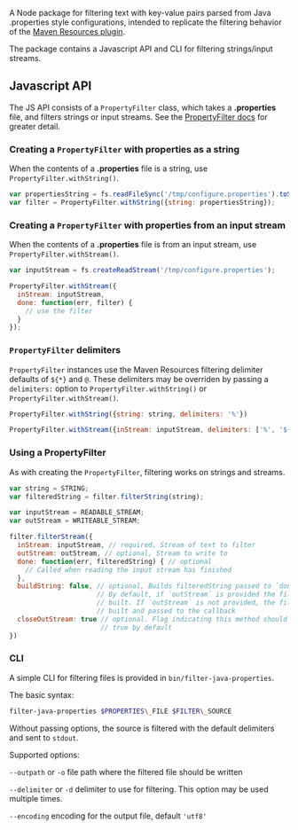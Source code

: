 A Node package for filtering text with key-value pairs parsed from Java .properties style configurations, intended to replicate the filtering behavior of the [Maven Resources plugin](http://maven.apache.org/plugins/maven-resources-plugin/resources-mojo.html).

The package contains a Javascript API and CLI for filtering strings/input streams. 

## Javascript API

The JS API consists of a `PropertyFilter` class, which takes a **.properties** file, and filters strings or input streams. See the [PropertyFilter docs](docs/property-filter.html) for greater detail. 

### Creating a `PropertyFilter` with properties as a string

When the contents of a **.properties** file is a string, use `PropertyFilter.withString()`.

```js
var propertiesString = fs.readFileSync('/tmp/configure.properties').toString();
var filter = PropertyFilter.withString({string: propertiesString});
```

### Creating a `PropertyFilter` with properties from an input stream

When the contents of a **.properties** file is from an input stream, use `PropertyFilter.withStream()`.

```js
var inputStream = fs.createReadStream('/tmp/configure.properties');

PropertyFilter.withStream({
  inStream: inputStream,
  done: function(err, filter) {
    // use the filter
  }
});
```

### `PropertyFilter` delimiters

`PropertyFilter` instances use the Maven Resources filtering delimiter defaults of `${*}` and `@`. These delimiters may be overriden by passing a `delimiters:` option to `PropertyFilter.withString()` or `PropertyFilter.withStream()`.

```js
PropertyFilter.withString({string: string, delimiters: '%'})

PropertyFilter.withStream({inStream: inputStream, delimiters: ['%', '${\*}', '(\*)']});
```


### Using a **PropertyFilter**

As with creating the `PropertyFilter`, filtering works on strings and streams.

```js
var string = STRING;
var filteredString = filter.filterString(string);
```

```js
var inputStream = READABLE_STREAM;
var outStream = WRITEABLE_STREAM;

filter.filterStream({
  inStream: inputStream, // required, Stream of text to filter
  outStream: outStream, // optional, Stream to write to 
  done: function(err, filteredString) { // optional
    // Called when reading the input stream has finished
  },
  buildString: false, // optional, Builds filteredString passed to `done` when true. 
                      // By default, if `outStream` is provided the filtered string will not be 
                      // built. If `outStream` is not provided, the filteredString is always
                      // built and passed to the callback
  closeOutStream: true // optional. Flag indicating this method should try to close the `outStream`
                       // true by default
})
```


### CLI

A simple CLI for filtering files is provided in `bin/filter-java-properties`.

The basic syntax: 

```sh
filter-java-properties $PROPERTIES\_FILE $FILTER\_SOURCE
```

Without passing options, the source is filtered with the default delimiters and sent to `stdout`.

Supported options:

`--outpath` or `-o` file path where the filtered file should be written

`--delimiter` or `-d` delimiter to use for filtering. This option may be used multiple times.

`--encoding` encoding for the output file, default `'utf8'`


